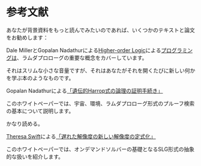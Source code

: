 # <!--Bibliography--> 参考文献

<!--If you'd like to read more background material, here are some recommended texts and papers:-->
あなたが背景資料をもっと読んでみたいのであれば、いくつかのテキストと論文をお勧めします：

<!--[Programming with Higher-order Logic][phl], by Dale Miller and Gopalan Nadathur, covers the key concepts of Lambda prolog.-->
Dale MillerとGopalan Nadathurによる[Higher-order Logic][phl]による[プログラミングは][phl]、ラムダプロローグの重要な概念をカバーしています。
<!--Although it's a slim little volume, it's the kind of book where you learn something new every time you open it.-->
それはスリムな小さな音量ですが、それはあなたがそれを開くたびに新しい何かを学ぶ本のようなものです。

[phl]: https://www.amazon.com/Programming-Higher-Order-Logic-Dale-Miller/dp/052187940X

<span id="pphhf"></span>
<!--["A proof procedure for the logic of Hereditary Harrop formulas"][pphhf], by Gopalan Nadathur.-->
Gopalan Nadathurによる[「遺伝的Harrop式の論理の証明手続き」][pphhf]
<!--This paper covers the basics of universes, environments, and Lambda Prolog-style proof search.-->
このホワイトペーパーでは、宇宙、環境、ラムダプロローグ形式のプルーフ検索の基本について説明します。
<!--Quite readable.-->
かなり読める。

[pphhf]: https://dl.acm.org/citation.cfm?id=868380

<span id="slg"></span>
<!--["A new formulation of tabled resolution with delay"][nftrd], by [Theresa Swift].-->
[Theresa Swift]による[「遅れた解像度の新しい解像度の定式化」][nftrd]
<!--This paper gives a kind of abstract treatment of the SLG formulation that is the basis for our on-demand solver.-->
このホワイトペーパーでは、オンデマンドソルバーの基礎となるSLG形式の抽象的な扱いを紹介します。

<!--[nftrd]: https://dl.acm.org/citation.cfm?id=651202
 [ts]: http://www3.cs.stonybrook.edu/~tswift/
 [Theresa Swift]: http://www3.cs.stonybrook.edu/~tswift/
-->
[nftrd]: https://dl.acm.org/citation.cfm?id=651202
 [ts]: http://www3.cs.stonybrook.edu/~tswift/
 [Theresa Swift]: http://www3.cs.stonybrook.edu/~tswift/

